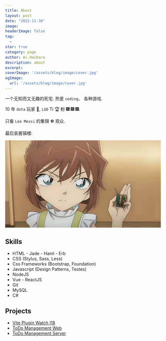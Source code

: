 ```yaml
---
title: About
layout: post
date: "2022-11-30"
image: 
headerImage: false
tag:
  -
star: true
category: page
author: Ai.Haibara
description: about
excerpt: 
coverImage: '/assets/blog/image/cover.jpg'
ogImage: 
  url: '/assets/blog/image/cover.jpg'
---
```


一个无知而又无趣的死宅. 热爱 `coding`、 各种游戏.

10 年 `dota` 玩家 🐶, `LGD` Ti 🏆 粉 🎆 🎆 🎆.

只看 `Leo Messi` 的集锦 ⚽️ 观众.

最后哀酱镇楼:

![example](https://raw.githubusercontent.com/LZS911/LZS911.github.io/main/assets/images/james.jpg)

<h2>Skills</h2>

<ul class="skill-list">
 <li>HTML - Jade - Haml - Erb</li>
 <li>CSS (Stylus, Sass, Less)</li>
 <li>Css Frameworks (Bootstrap, Foundation)</li>
 <li>Javascript (Design Patterns, Testes)</li>
 <li>NodeJS</li>
 <li>Vue - ReactJS</li>
 <li>Git</li>
 <li>MySQL</li>
 <li>C#</li>
</ul>

<h2>Projects</h2>

<ul>
 <li><a href="https://github.com/LZS911/vite-plugin-watch-i18">Vite Plugin Watch I18</a></li>
 <li><a href="https://github.com/LZS911/react-todo-management">ToDo Management Web</a></li>
 <li><a href="https://github.com/LZS911/toDo-Management-Server">ToDo Management Server</a></li>
</ul>
